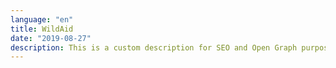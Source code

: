 ```yaml
---
language: "en"
title: WildAid
date: "2019-08-27"
description: This is a custom description for SEO and Open Graph purposes, rather than the default generated excerpt. Simply add a description field to the frontmatter.
---
```


<main role="main">
    <section id="section__hero" className="hero" aria-label="Lion populations are in crisis, and you&apos;re the solution.">
        <component-hero
            content='{
                "headline": "Be the",
                "headlineAlt": "Pride",
                "subheadline": "Lion populations are in crisis, and you&apos;re the solution.",
                "buttonText": "Help Now",
                "url": "#section__take-action",
                "captionText": "Photos by Chris Schmid"
        }'></component-hero>
    </section>
    <section id="section__population" className="population" aria-label="Here&apos;s why lions are in trouble.">
        <component-population
            content='{
                "slides": [
                    {
                        "title": "",
                        "paragraph": "Historically, lions have occupied almost every part of Africa. Today they have disappeared from 94% of this range."
                    },
                    {
                        "title": "bushmeat poaching",
                        "paragraph": "Poaching has severely depleted lions&apos; prey. Lions are also often caught in deadly snares set to illegally trap bushmeat."
                    },
                    {
                        "title": "",
                        "paragraph": "Livestock competes with prey for grazing land. This pushes all predators into closer contact with humans. When livestock is killed, lions are often the first target for revenge killings."
                    },
                    {
                        "title": "human encroachment",
                        "paragraph": "With 350,000 people for every wild lion, there is growing competition for resources like land. Wild habitats are increasingly destroyed to make way for farmland."
                    },
                    {
                        "title": "",
                        "paragraph": "In the last 20 years alone, the number of wild lions has fallen by almost half due to these threats."
                    },
                    {
                        "title": "#bethepride",
                        "paragraph": "60% of Tanzania&apos;s lions still live outside of protected areas. Take action now by scrolling down."
                    }
                ],
                "africaMaps": [
                    {
                        "headline": "Here&apos;s why lions<br/>are in trouble.",
                        "subheadline": "Historic<br/>range",
                        "pic": "africa-image1@2x"
                    },
                    {
                        "headline": "Prey numbers are falling.",
                        "subheadline": "",
                        "pic": "africa-image2@2x"
                    },
                    {
                        "headline": "Humans and lions are in conflict.",
                        "subheadline": "",
                        "pic": "africa-image3@2x"
                    },
                    {
                        "headline": "Human activity is the biggest threat.",
                        "subheadline": "",
                        "pic": "africa-image4@2x"
                    },
                    {
                        "headline": "Lions are in crisis.",
                        "subheadline": "Current<br/>range",
                        "pic": "africa-image5@2x"
                    },
                    {
                        "headline": "Tanzania has 40% of the world&apos;s remaining lions.",
                        "subheadline": "",
                        "pic": "africa-image6@2x"
                    }
                ],
                "africaMapsAriaLabel": "Visual representation of humans and lions in conflict"
        }'></component-population>
    </section>
    <section id="section__video-feature" className="video-feature" aria-label="Subheadline">
        <component-video-feature
            content='{
                "headline": "The Benefits of Lions",
                "subheadline": "Saving lions is good for our economy, our ecology and us.",
                "url": "https://www.youtube.com/embed/O9-RzYbK7q8",
                "title": "iframe title"
        }'></component-video-feature>
    </section>
    <section id="section__take-action" className="take-action" aria-label="Take action">
        <component-take-action
            content='{
                "headline": "Take",
                "headlineAlt": "Action",
                "paragraph": "The best way to help is to tweet at Tanzania&apos;s leaders, influencers and decision makers to #bethepride and save the lion before it&apos;s too late. Start by clicking on a profile below.",
                "buttonText": "View More",
                "buttonTextTwitter": "Send Tweet",
                "people": [{
                        "name": "Dr. John Magufuli",
                        "handle": "@MagufuliJP",
                        "title": "President of Tanzania",
                        "pic": "twitter-magufuli",
                        "personType": "politician"
                    },
                    {
                        "name": "Dr. Hamisi Kigwangalla",
                        "handle": "@HKigwangalla",
                        "title": "Minister of Natural Resources and Tourism",
                        "pic": "twitter-kigwangalla",
                        "personType": "politician"
                    },
                    {
                        "name": "Diamond Platnumz",
                        "handle": "@diamondplatnumz",
                        "title": "Musician",
                        "pic": "twitter-platnumz",
                        "personType": "influencer"
                    },
                    {
                        "name": "Fatma Karume",
                        "handle": "@fatma_karume",
                        "title": "Activist and Lawyer",
                        "pic": "twitter-karume",
                        "personType": "politician"
                    },
                    {
                        "name": "Majaliwa Kassim",
                        "handle": "@majaliwa_kassim",
                        "title": "Prime Minister of Tanzania",
                        "pic": "twitter-kassim",
                        "personType": "politician"
                    },
                    {
                        "name": "Gerson Msigwa",
                        "handle": "@MsigwaGerson",
                        "title": "Director of Presidential Communication",
                        "pic": "twitter-msigwa",
                        "personType": "politician"
                    },
                    {
                        "name": "Jokate Mwegelo",
                        "handle": "@jokateM",
                        "title": "District Commissioner of Kisarawe",
                        "pic": "twitter-mwegelo",
                        "personType": "politician"
                    },
                    {
                        "name": "Masanja",
                        "handle": "@mkandamizaji",
                        "title": "Comedian",
                        "pic": "twitter-masanja",
                        "personType": "influencer"
                    },
                    {
                        "name": "Maria Sarungi Tsehai",
                        "handle": "@mariaSTsehai",
                        "title": "Activist",
                        "pic": "twitter-tsehai",
                        "personType": "influencer"
                    },
                    {
                        "name": "Idris Sultan",
                        "handle": "@IdrisSultan",
                        "title": "Comedian and Writer",
                        "pic": "twitter-sultan",
                        "personType": "influencer"
                    },
                    {
                        "name": "Mwana Fa",
                        "handle": "@mwanaFA",
                        "title": "Rapper",
                        "pic": "twitter-fa",
                        "personType": "influencer"
                    },
                    {
                        "name": "Salama Zalhata Jabir",
                        "handle": "@EceJay",
                        "title": "TV Anchor",
                        "pic": "twitter-jabir",
                        "personType": "influencer"
                    }
                ]
        }'></component-take-action>
    </section>
    <section id="section__simba-ni" className="simba-ni" aria-label="What does the lion mean to you?">
        <component-simba-ni
            content='{
                "headline": "Share the",
                "headlineAlt": "\"Simba Ni\" Video",
                "subheadline": "What does the lion mean to you?",
                "videoUrl": "https://www.youtube.com/embed/4aQwT3n2c1Q",
                "iframeTitle": "iframe title",
                "title": "About the People",
                "paragraph": "In Tanzania it is a symbol that&apos;s inextricably linked with our national identity, representing not just our rich natural heritage, but also the traits we idealise and aim to embody as a nation. Qualities like strength, majesty, power, courage and resilience. To raise awareness about how deeply linked the lion is to our identity, please share the Simba Ni video. And then read about the inspiring individuals featured in the video by clicking on their bios.",
                "buttonText": "About the People",
                "thumbnails": [
                    {
                        "pic": "MrishoMpoto-small",
                        "imageAltText": "Mrisho Mpoto"
                    },
                    {
                        "pic": "EricMajura-small",
                        "imageAltText": "Eric Majura"
                    },
                    {
                        "pic": "DrHamisiKigwangalla-small",
                        "imageAltText": "Dr. Hamisi Kigwangalla"
                    },
                    {
                        "pic": "MohammedDewji-small",
                        "imageAltText": "Mohammed Dewji"
                    },
                    {
                        "pic": "DrBernardKissui-small",
                        "imageAltText": "Dr.Bernard Kissui"
                    },
                    {
                        "pic": "BenjaminFernandes-small",
                        "imageAltText": "Benjamin Fernandes"
                    },
                    {
                        "pic": "NeriaAbdi-small",
                        "imageAltText": "Neria Abdi"
                    },
                    {
                        "pic": "BenPol-small",
                        "imageAltText": "Ben Pol"
                    },
                    {
                        "pic": "SamarahMutahaba-small",
                        "imageAltText": "Samarah Mutahaba"
                    }
                ],
                "people": [
                    {
                        "pic": "MrishoMpoto",
                        "imageAltText": "Mrisho Mpoto",
                        "name": "Mrisho Mpoto",
                        "title": "Poet and Artist",
                        "paragraph": "Mrisho is a renowned poet, actor, director and storyteller whose biggest passion is oral performance of Swahili poetry. Passionate about nature since he was young, Mrisho has long believed that all natural things should be protected and cherished and to this end has penned many songs about the value of nature and impacts of poaching, including the popular \"Deni la Hisani\" (meaning \"debt of courtesy\" in Swahili)."
                    },
                    {
                        "pic": "EricMajura",
                        "imageAltText": "Eric Majura",
                        "name": "Eric Majura",
                        "title": "Mr. Tanzania 2017",
                        "paragraph": "Eric believes he can be described as having the spirit and strength of a lion, because of his unwavering commitment and dedication to bodybuilding – he won Mr. Tanzania after nearly two decades spent perfecting his body. To him, lions are not just important to the environment, but a source of inspiration that people should look to for strength and ambition."
                    },
                    {
                        "pic": "DrHamisiKigwangalla",
                        "imageAltText": "Dr. Hamisi Kigwangalla",
                        "name": "Dr. Hamisi Kigwangalla",
                        "title": "Minister of Natural Resources and Tourism",
                        "paragraph": "Dr. Kigwangalla is a medical doctor, author and MP for Nzega constituency since 2010. He was deputy Minister of Health from 2015 until his current appointment. As Minister of Natural Resources and Tourism, he has expanded the number of National Parks in the country from 16 to 21, started the \"Pori Kwa Pori\" campaign to tackle illegal logging in forest reserves, and has initiated a campaign to increase domestic wildlife tourism."
                    },
                    {
                        "pic": "MohammedDewji",
                        "imageAltText": "Mohammed Dewji",
                        "name": "Mohammed Dewji",
                        "title": "Business Mogul and Philanthropist",
                        "paragraph": "Mohammed is the president of MeTL, a pan-African conglomerate with interests across multiple industries and the owner of the Simba Sports Club football team. In 2016, Mohammed signed the Giving Pledge, a commitment to donate at least half his fortune to philanthropic causes. In Tanzania he has donated to several causes such as education, health and community development. As a WildAid ambassador he has also lent his voice to supporting wildlife conservation."
                    },
                    {
                        "pic": "DrBernardKissui",
                        "imageAltText": "Dr.Bernard Kissui",
                        "name": "Dr.Bernard Kissui",
                        "title": "Lion Researcher",
                        "paragraph": "Renowned in the field of lion conservation, Dr. Kissui started the Tarangire Lion Project as a PhD student and continues to run it to this day. Having worked for years in the Serengeti National Park and Ngorongro Conservation Area, he is passionate about understanding the drivers behind human-lion conflict and works closely with pastoralist communities to help reduce lion depredations through various mitigation measures."
                    },
                    {
                        "pic": "BenjaminFernandes",
                        "imageAltText": "Benjamin Fernandes",
                        "name": "Benjamin Fernandes",
                        "title": "Entrepreneur",
                        "paragraph": "Lion Conflict Officer",
                        "paragraph": "A tech whizzkid who graduated from Stanford in the USA, Benjamin is something of a youth icon, having left the lucrative US job market to return home to Tanzania to start his own award-winning financial services company called NALA. He is not only an advocate for visiting Tanzania&apos;s National Parks, having hosted nearly 1,000 guests there, but was also inspired to name his company after a lioness because of the role female lions play in providing for their families."
                    },
                    {
                        "pic": "NeriaAbdi",
                        "imageAltText": "Neria Abdi",
                        "name": "Neria Abdi",
                        "title": "Lion Conflict Officer",
                        "paragraph": "Neria is one of only two female conflict officers working for the Ruaha Carnivore Project, a job that comes with its shares of challenges. Neria is often the first responder after any carnivore – not just lions - has attacked cattle in communities fringing Ruaha National Park. Despite the high pressure situations she must often defuse, Neria loves her job and has become a figure of respect and authority in her community because of it."
                    },
                    {
                        "pic": "BenPol",
                        "imageAltText": "Ben Pol",
                        "name": "Ben Pol",
                        "title": "Singer-songwriter",
                        "paragraph": "Often called an \"R & B prodigy\", Ben uses his unique voice to not just sing chart-busting songs, but also to speak out against the illegal wildlife trade and impress upon his millions of fans the importance of visiting Tanzania&apos;s National Parks. A long-time WildAid ambassador, Ben has starred in video messaging and mini-documentaries on lions and elephants."
                    },
                    {
                        "pic": "SamarahMutahaba",
                        "imageAltText": "Samarah Mutahaba",
                        "name": "Samarah Mutahaba",
                        "title": "Student",
                        "paragraph": "Ten-year-old Samarah has loved lions pretty much her entire life. She remembers seeing a lion taking a stroll in the Ngorongoro Crater and thinking they deserved to have the freedom to walk around, breathe fresh air and be with their families. \"Lions are magnificent,\" she says \"and unique and God&apos;s creation\" and hopes they will still be around for her children and grandchildren for generations to come."
                    }
                ]
        }'></component-simba-ni>
    </section>
    <section id="section__unsung-heroes" className="unsung-heroes" aria-label="Celebrating the people making a difference.">
        <component-unsung-heroes
            content='{
                "headline": "Conservation&apos;s Unsung Heroes",
                "subheadline": "Celebrating the people making a difference.",
                "videos": [
                    {
                        "title": "iframe Yamat Lengai",
                        "url": "https://www.youtube.com/embed/O9-RzYbK7q8"
                    },
                    {
                        "title": "iframe Stefano Asicheka",
                        "url": "https://www.youtube.com/embed/MS2WLeEhQGI"
                    },
                    {
                        "title": "iframe title 3",
                        "url": "https://www.youtube.com/embed/Ltdd2RGkNUY"
                    },
                    {
                        "title": "iframe title 4",
                        "url": "https://www.youtube.com/embed/WR5-DREoVes"
                    },
                    {
                        "title": "iframe Mandela and Julius",
                        "url": "https://www.youtube.com/embed/1rt9nrhAWSE"
                    }
                ],
                "people": [
                    {
                        "name": "Yamat Lengai",
                        "title": "Monitoring and Evaluation Officer"
                    },
                    {
                        "name": "Stefano Asicheka",
                        "title": "Community Liaison Officer"
                    },
                    {
                        "name": "Neria Abdi",
                        "title": "Lion Conflict Officer"
                    },
                    {
                        "name": "Mandela and Julius",
                        "title": "Lion Defenders"
                    }
                ],
                "slides": [
                    {
                        "url": "https://i3.ytimg.com/vi/O9-RzYbK7q8/maxresdefault.jpg",
                        "name": "Yamat Lengai",
                        "title": "Monitoring and Evaluation Officer",
                        "imageAltText": "Yamat Lengai Video"
                    },
                    {
                        "url": "https://i3.ytimg.com/vi/MS2WLeEhQGI/maxresdefault.jpg",
                        "name": "Stefano Asicheka",
                        "title": "Community Liaison Officer",
                        "imageAltText": "Stefano Asicheka Video"
                    },
                    {
                        "url": "https://i3.ytimg.com/vi/WR5-DREoVes/maxresdefault.jpg",
                        "name": "Neria Abdi",
                        "title": "Lion Conflict Officer",
                        "imageAltText": "Neria Abdi"
                    },
                    {
                        "url": "https://i3.ytimg.com/vi/1rt9nrhAWSE/maxresdefault.jpg",
                        "name": "Mandela and Julius",
                        "title": "Lion Defenders",
                        "imageAltText": "Mandela and Julius Video"
                    }
                ],
                "paragraph": "<p>Yamat. Neria. Julius. Mandela. Bernard. Stefano. Kirerenjo. You might not recognise these names, but they are our heroes and we hope they&apos;ll be yours – they are the ordinary men and women working day (and sometimes night) in wildlife conservation, doing their bit to protect Tanzania&apos;s lions and their environment. Our series highlighting <em>Conservation&apos;s Unsung Heroes</em> pays tribute to the often overlooked, rarely seen people who play a pivotal role in not only conserving this beloved species but also in helping the communities who bear the brunt of living alongside them.</p><p>That could be lion defenders like Julius and Mandela, working to prevent traditional lion hunts; or working mother Yamat, gathering invaluable data that helps her organization make effective decisions on preventing lion attacks; or Kirerenjo, who educates pastoralists about grazing their livestock more efficiently and less harmfully to lion habitat. Please watch our hero videos and then leave them a message of support.</p>",
                "lionImageAlt": "Lion"
        }'></component-unsung-heroes>
    </section>
    <section id="section__lion-life" className="lion-life" aria-label="Lion in my life">
        <component-lion-life
            content='{
                "headline": "Lion in<br>My Life",
                "paragraph": "<p>We see the lion motif everywhere, from our currency notes to kangas, t-shirts to trinkets. It is a sacred symbol, part of our history and mythology, so deeply embedded into our nation&apos;s cultural fabric that we rarely even notice it anymore. But now we want you to show us that overlooked, long-forgotten lion in your life by taking a photograph any time you notice something with a lion on it – it could be a keychain, a painting, a poster, a t-shirt, a tattoo even! – and post it to Instagram using the hashtags #lioninmylife and #bethepride.</p><p>Tell us in one sentence what the lion means to you and you will be entered into a raffle draw. The winner gets an all-expenses paid safari trip to the Serengeti in Tanzania to see lions IRL, where you&apos;ll be put up at Alex Walker&apos;s Serian&apos;s beautiful Serengeti Lamai lodge. For full list of terms and conditions, see here <a href=\"https://www.instagram.com/wildaidafrica\">here</a>.</p>",
                "buttonText": "Share Yours",
                "buttonUrl": "https://www.instagram.com/wildaidafrica"
        }'></component-lion-life>
    </section>
    <section id="section__learn" className="learn" aria-label="Read about the threats facing lions.">
        <component-learn
            content='{
                "headline": "To Learn More",
                "subheadline": "Read about the threats facing lions.",
                "links": [
                    {
                        "text": "Let lions live report | Panthera & WildAid",
                        "href": "https://letlionslive.org"
                    },
                    {
                        "text": "Where lions once ruled, they are now quietly disappearing | National Geographic",
                        "href": "https://www.nationalgeographic.com/animals/2019/07/lion-numbers-halved-since-original-lion-king/"
                    },
                    {
                        "text": "Simba&apos;s future depends on putting communities at the forefront of lion conservation | Mongabay",
                        "href": "https://news.mongabay.com/2019/07/simbas-future-depends-on-putting-communities-at-the-forefront-of-lion-conservation-commentary/"
                    },
                    {
                        "text": "The lions of the Serengeti | Africa Geographic",
                        "href": "https://africageographic.com/blog/the-lions-of-the-serengeti/"
                    },
                    {
                        "text": "Lion defenders: How Tanzania stopped 90% of hunts in a national park | Independent",
                        "href": "https://www.independent.co.uk/travel/africa/tanzania-animal-conservation-project-stopped-hunts-lion-defenders-ruaha-national-park-a8229161.html"
                    },
                    {
                        "text": "It&apos;s Sarabi&apos;s pride, Mufasa just lives there: a biologist on The Lion King | The Conversation",
                        "href": "http://theconversation.com/its-sarabis-pride-mufasa-just-lives-there-a-biologist-on-the-lion-king-120660"
                    },
                    {
                        "text": "The truth about lions | Smithsonian.com",
                        "href": "https://www.smithsonianmag.com/science-nature/the-truth-about-lions-11558237/"
                    },
                    {
                        "text": "Nine lions found dead in Serengeti | The Citizen",
                        "href": "https://www.thecitizen.co.tz/news/Nine-lions-found-dead-in-Serengeti/1840340-4591868-h03c04z/index.html"
                    },
                    {
                        "text": "Why poison is a growing threat to Africa&apos;s wildlife | National Geographic",
                        "href": "https://www.nationalgeographic.com/magazine/2018/08/poisoning-africa-kenya-maasai-pesticides-lions-poachers-conservationists/"
                    },
                    {
                        "text": "Living with lions | National Geographic",
                        "href": "https://www.nationalgeographic.com/magazine/2013/08/lion-conservation/"
                    },
                    {
                        "text": "The short happy life of a Serengeti lion | National Geographic",
                        "href": "https://www.nationalgeographic.com/magazine/2013/08/serengeti-lions/"
                    },
                    {
                        "text": "Lions like to cuddle too | Plos",
                        "href": "https://blogs.plos.org/everyone/2013/09/04/lions-like-to-cuddle-too/"
                    }
                ],
                "buttonText": "View More"
        }'></component-learn>
    </section>
    <section id="section__partners" className="partners" aria-label="Partners">
        <component-partners
            content='{
                "headline": "Partners",
                "logos": [
                    {
                        "url": "https://www.lionrecoveryfund.org",
                        "altText": "Lion Recover Fund",
                        "pic": "partners-lion-recovery-fund"
                    },
                    {
                        "url": "https://www.tanzaniatourism.go.tz/en",
                        "altText": "Tanzania Tourism Board",
                        "pic": "partners-tanzania-tourist-board"
                    },
                    {
                        "url": "http://www.coastal.co.tz",
                        "altText": "Coastal Aviation",
                        "pic": "partners-coastal-aviation"
                    },
                    {
                        "url": "https://serian.com",
                        "altText": "Alex Walker’s Serian",
                        "pic": "partners-alex-walkers-serian"
                    },
                    {
                        "url": "https://www.ruahacarnivoreproject.com",
                        "altText": "Ruaha Carnivore Project",
                        "pic": "partners-ruaha-carnivore-project"
                    },
                    {
                        "url": "http://kopelion.org",
                        "altText": "Kope Lion",
                        "pic": "partners-kope-lion"
                    },
                    {
                        "url": "https://tarangirelion.weebly.com/about.html",
                        "altText": "Tarangire Lion Research Initiative",
                        "pic": "partners-tarangire"
                    },
                    {
                        "url": "https://africanpeoplewildlife.org",
                        "altText": "Tanzania People & Wildlife",
                        "pic": "partners-tanzania-people-wildlife"
                    }
                ]
        }'></component-partners>
    </section>
</main>
<footer role="contentinfo">
    <component-footer
        content='{
            "links": [
                {
                    "text": "About the Crisis",
                    "href": "#section__population"
                },
                {
                    "text": "Take Action",
                    "href": "#section__take-action"
                },
                {
                    "text": "Share Simba Ni",
                    "href": "#section__simba-ni"
                },
                {
                    "text": "Unsung Heroes",
                    "href": "#section__unsung-heroes"
                },
                {
                    "text": "Lion in My Life",
                    "href": "#section__lion-life"
                },
                {
                    "text": "In the Media",
                    "href": "#section__media"
                },
                {
                    "text": "To Learn More",
                    "href": "#section__learn"
                },
                {
                    "text": "Partners",
                    "href": "#section__partners"
                }
            ],
            "icons": [
                {
                    "url": "#section__hero",
                    "pic": "icon-logo",
                    "altText": "WildAid Logo"
                },
                {
                    "url": "https://www.instagram.com/wildaidafrica",
                    "pic": "icon-instagram",
                    "altText": "WildAid Instagram Icon"
                },
                {
                    "url": "https://www.facebook.com/wildaidafrica",
                    "pic": "icon-facebook",
                    "altText": "WildAid Facebook Icon"
                },
                {
                    "url": "https://twitter.com/WildAidAfrica",
                    "pic": "icon-twitter",
                    "altText": "WildAid Twitter Icon"
                }
            ],
            "title": "Contact",
            "address": "333 Pine Street<br />Suite 300<br />San Francisco, CA 94104 USA",
            "addressOther": "tanzania@wildaid.org<br />+1 (415) 834-3174",
            "paragraph": "Special thanks to Chris Schmid for photography.",
            "privacyURL": "https://wildaid.org/privacy-policy/",
            "privacyText": "Privacy Policy",
            "copyright": "&nbsp;|&nbsp;Copyright &copy; 2019 WildAid. All rights reserved."
    }'></component-footer>
</footer>


